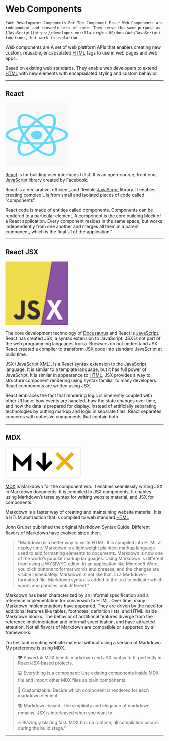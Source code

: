 # Web Components

```admonish info
*Web Development Components For The Component Era.* Web Components are independent and reusable bits of code. They serve the same purpose as [JavaScript](https://developer.mozilla.org/en-US/docs/Web/JavaScript) functions, but work in isolation.
```

Web  components are 
A set of web platform APIs that enables creating new custom, reusable, encapsulated [HTML](https://developer.mozilla.org/en-US/docs/Web/HTML) tags to use in web pages and web apps.

Based on existing web standards. They enable web developers to extend [HTML](https://developer.mozilla.org/en-US/docs/Web/HTML) with new elements with encapsulated styling and custom behavior.

---

## React


<img src="reactLogo.png" height=200 width=200 />

[React](https://reactjs.org/) is for building user interfaces (UIs). It is an open-source, front end, [JavaScript](https://developer.mozilla.org/en-US/docs/Web/JavaScript) library created by Facebook.

React is a declarative, efficient, and flexible [JavaScript](https://developer.mozilla.org/en-US/docs/Web/JavaScript) library. It enables creating complex UIs from small and isolated pieces of code called “components”.

React code is made of entities called components. Components can be rendered to a particular element. A component is the core building block of a React application. Every component resides in the same space, but works independently from one another and merges all them in a parent component, which is the final UI of the application."

---

## React JSX

<img src="jsxlogo.png" height=200 width=200 />

The core development technology of [Docusaurus](https://docusaurus.io) and React is [JavaScript](https://developer.mozilla.org/en-US/docs/Web/JavaScript). React has created JSX, a syntax extension to JavaScript. JSX is not part of the web programming languages troika. Browsers do not understand JSX. React created a compiler to transform JSX code into standard JavaScript at build time.

JSX (JavaScript XML), is a React syntax extension to the JavaScript language. It is similar to a template language, but it has full power of JavaScript. It is similar in appearance to [HTML](https://developer.mozilla.org/en-US/docs/Web/HTML), JSX provides a way to structure component rendering using syntax familiar to many developers. React components are written using JSX.

React embraces the fact that rendering logic is inherently coupled with other UI logic: how events are handled, how the state changes over time, and how the data is prepared for display.
Instead of artificially separating technologies by putting markup and logic in separate files, React separates concerns with cohesive components that contain both.

---

## MDX

<img src="mdxLogo.png" height={50} width={100} />


[MDX](https://mdxjs.com/) is Markdown for the component era. It enables seamlessly writing JSX in Markdown documents. It is compiled to JSX components, It enables using Markdown’s terse syntax for writing website material, and JSX for components.


Markdown is a faster way of creating and maintaining website material. It is a HTLM abstraction that is compiled to web standard [HTML](https://developer.mozilla.org/en-US/docs/Web/HTML)

John Gruber published the original Markdown Syntax Guide. Different flavors of Markdown have evolved since then.

> "Markdown is a better way to write HTML. It is compiled into HTML at deploy time. Markdown is a lightweight plaintext markup language used to add formatting elements to documents. Markdown is now one of the world’s popular markup languages. Using Markdown is different from using a WYSIWYG editor. In an application like Microsoft Word, you click buttons to format words and phrases, and the changes are visible immediately. Markdown is not like that. In a Markdown-formatted file. Markdown syntax is added to the text to indicate which words and phrases look different."

Markdown has been characterized by an informal specification and a reference implementation for conversion to HTML. Over time, many Markdown implementations have appeared. They are driven by the need for additional features like tables, footnotes, definition lists, and HTML inside Markdown blocks. The behavior of additional features diverge from the reference implementation and informal specification, and have attracted attention. Not all flavors of Markdown are compatible or supported by all frameworks.

I'm hesitant creating website material without using a version of Markdown. My preference is using MDX.


> ❤️ Powerful: MDX blends markdown and JSX syntax to fit perfectly in React/JSX-based projects.
>
> 💻 Everything is a component: Use existing components inside MDX file and import other MDX files as plain components.
>
> 🔧 Customizable: Decide which component is rendered for each markdown element.
>
> 📚 Markdown-based: The simplicity and elegance of markdown remains, JSX is interleaved when you want to.
>
> 🔥 Blazingly blazing fast: MDX has no runtime, all compilation occurs during the build stage."

---


